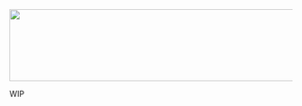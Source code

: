 <img src="https://github.com/nails/nails-framework/blob/master/assets/nails@2x.png" height="128" width="700" />

WIP
